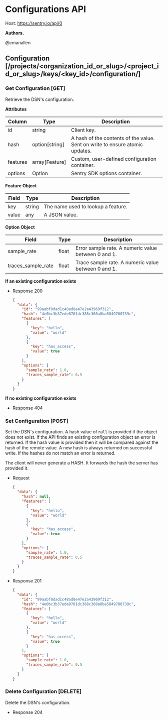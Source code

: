 # Configurations API

Host: https://sentry.io/api/0

**Authors.**

@cmanallen

## Configuration [/projects/<organization_id_or_slug>/<project_id_or_slug>/keys/<key_id>/configuration/]

### Get Configuration [GET]

Retrieve the DSN's configuration.

**Attributes**

| Column   | Type           | Description                                                                  |
| -------- | -------------- | ---------------------------------------------------------------------------- |
| id       | string         | Client key.                                                                  |
| hash     | option[string] | A hash of the contents of the value. Sent on write to ensure atomic updates. |
| features | array[Feature] | Custom, user-defined configuration container.                                |
| options  | Option         | Sentry SDK options container.                                                |

**Feature Object**

| Field | Type   | Description                        |
| ----- | ------ | ---------------------------------- |
| key   | string | The name used to lookup a feature. |
| value | any    | A JSON value.                      |

**Option Object**

| Field              | Type  | Description                                         |
| ------------------ | ----- | --------------------------------------------------- |
| sample_rate        | float | Error sample rate. A numeric value between 0 and 1. |
| traces_sample_rate | float | Trace sample rate. A numeric value between 0 and 1. |

**If an existing configuration exists**

- Response 200

  ```json
  {
    "data": {
      "id": "99aabf0dad1c48ad8e47e2a43969f312",
      "hash": "4e0bc3b37ede0701dc388c360a8ba5849700739c",
      "features": [
        {
          "key": "hello",
          "value": "world"
        },
        {
          "key": "has_access",
          "value": true
        }
      ],
      "options": {
        "sample_rate": 1.0,
        "traces_sample_rate": 0.5
      }
    }
  }
  ```

**If no existing configuration exists**

- Response 404

### Set Configuration [POST]

Set the DSN's configuration. A hash value of `null` is provided if the object does not exist. If the API finds an existing configuration object an error is returned. If the hash value is provided then it will be compared against the hash of the remote value. A new hash is always returned on successful write. If the hashes do not match an error is returned.

The client will never generate a HASH. It forwards the hash the server has provided it.

- Request

  ```json
  {
    "data": {
      "hash": null,
      "features": [
        {
          "key": "hello",
          "value": "world"
        },
        {
          "key": "has_access",
          "value": true
        }
      ],
      "options": {
        "sample_rate": 1.0,
        "traces_sample_rate": 0.5
      }
    }
  }
  ```

- Response 201

  ```json
  {
    "data": {
      "id": "99aabf0dad1c48ad8e47e2a43969f312",
      "hash": "4e0bc3b37ede0701dc388c360a8ba5849700739c",
      "features": [
        {
          "key": "hello",
          "value": "world"
        },
        {
          "key": "has_access",
          "value": true
        }
      ],
      "options": {
        "sample_rate": 1.0,
        "traces_sample_rate": 0.5
      }
    }
  }
  ```

### Delete Configuration [DELETE]

Delete the DSN's configuration.

- Response 204
